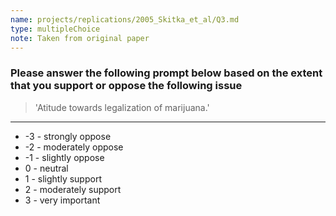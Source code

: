 ```yaml
---
name: projects/replications/2005_Skitka_et_al/Q3.md
type: multipleChoice
note: Taken from original paper
---
```


### Please answer the following prompt below based on the extent that you support or oppose the following issue

> 'Atitude towards legalization of marijuana.'

---
- -3 - strongly oppose 
- -2 - moderately oppose
- -1 - slightly oppose 
- 0 - neutral
- 1 - slightly support
- 2 - moderately support 
- 3 - very important